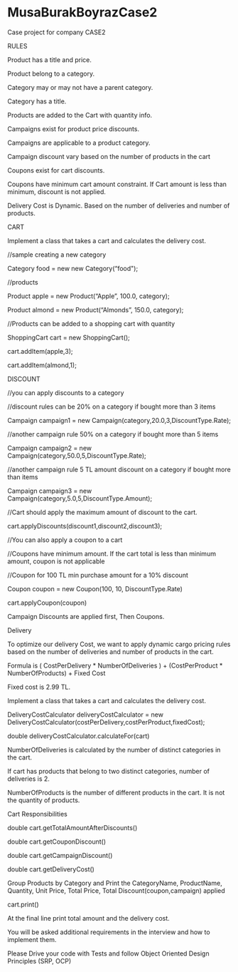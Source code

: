 # MusaBurakBoyrazCase2
Case project for company
CASE2

RULES

Product has a title and price.

Product belong to a category.

Category may or may not have a parent category.

Category has a title.

Products are added to the Cart with quantity info.

Campaigns exist for product price discounts.

Campaigns are applicable to a product category.

Campaign discount vary based on the number of products in the cart

Coupons exist for cart discounts.

Coupons have minimum cart amount constraint. If Cart amount is less than minimum, discount is not applied.

Delivery Cost is Dynamic. Based on the number of deliveries and number of products.

CART

Implement a class that takes a cart and calculates the delivery cost.

//sample creating a new category

Category food = new new Category(“food");

//products

Product apple = new Product(“Apple”, 100.0, category);

Product almond = new Product(“Almonds”, 150.0, category);


//Products can be added to a shopping cart with quantity

ShoppingCart cart = new ShoppingCart();

cart.addItem(apple,3);

cart.addItem(almond,1);



DISCOUNT

//you can apply discounts to a category

//discount rules can be 20% on a category if bought more than 3 items

Campaign campaign1 = new Campaign(category,20.0,3,DiscountType.Rate);

//another campaign rule 50% on a category if bought more than 5 items

Campaign campaign2 = new Campaign(category,50.0,5,DiscountType.Rate);

//another campaign rule 5 TL amount discount on a category if bought more than  items

Campaign campaign3 = new Campaign(category,5.0,5,DiscountType.Amount);

//Cart should apply the maximum amount of discount to the cart.

cart.applyDiscounts(discount1,discount2,discount3);

//You can also apply a coupon to a cart

//Coupons have minimum amount. If the cart total is less than minimum amount, coupon is not applicable

//Coupon for 100 TL min purchase amount for a 10% discount

Coupon coupon = new Coupon(100, 10, DiscountType.Rate)

cart.applyCoupon(coupon)



Campaign Discounts are applied first, Then Coupons.


Delivery

To optimize our delivery Cost, we want to apply dynamic cargo pricing rules based on the number of deliveries and number of products in 
the cart.

Formula is ( CostPerDelivery * NumberOfDeliveries ) + (CostPerProduct * NumberOfProducts) + Fixed Cost

Fixed cost is 2.99 TL.

Implement a class that takes a cart and calculates the delivery cost.


DeliveryCostCalculator deliveryCostCalculator = new DeliveryCostCalculator(costPerDelivery,costPerProduct,fixedCost);

double deliveryCostCalculator.calculateFor(cart)



NumberOfDeliveries is calculated by the number of distinct categories in the cart.

If cart has products that belong to two distinct categories, number of deliveries is 2.


NumberOfProducts is the number of different products in the cart. It is not the quantity of products.


Cart Responsibilities

double cart.getTotalAmountAfterDiscounts()

double cart.getCouponDiscount()

double cart.getCampaignDiscount()

double cart.getDeliveryCost()



Group Products by Category and Print the CategoryName, ProductName, Quantity, Unit Price, Total Price, Total Discount(coupon,campaign) applied

cart.print()


At the final line print total amount and the delivery cost.

You will be asked additional requirements in the interview and how to implement them.

Please Drive your code with Tests and follow Object Oriented Design Principles (SRP, OCP)

